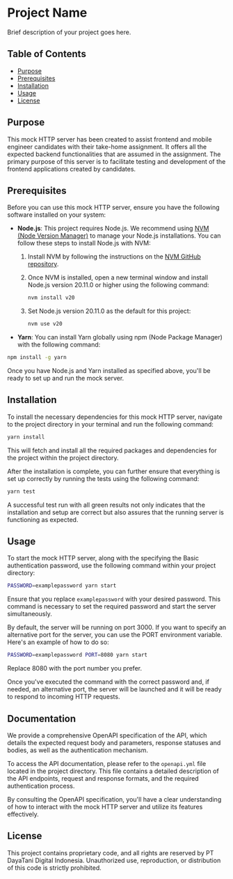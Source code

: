 # Project Name

Brief description of your project goes here.

## Table of Contents

- [Purpose](#purpose)
- [Prerequisites](#prerequisites)
- [Installation](#installation)
- [Usage](#usage)
- [License](#license)

## Purpose

This mock HTTP server has been created to assist frontend and mobile engineer candidates with their take-home assignment. It offers all the expected backend functionalities that are assumed in the assignment. The primary purpose of this server is to facilitate testing and development of the frontend applications created by candidates.

## Prerequisites

Before you can use this mock HTTP server, ensure you have the following software installed on your system:

- **Node.js**: This project requires Node.js. We recommend using [NVM (Node Version Manager)](https://github.com/nvm-sh/nvm) to manage your Node.js installations. You can follow these steps to install Node.js with NVM:

  1. Install NVM by following the instructions on the [NVM GitHub repository](https://github.com/nvm-sh/nvm#installing-and-updating).

  2. Once NVM is installed, open a new terminal window and install Node.js version 20.11.0 or higher using the following command:

     ```bash
     nvm install v20
     ```
  
  3. Set Node.js version 20.11.0 as the default for this project:

     ```bash
     nvm use v20
     ```

- **Yarn**: You can install Yarn globally using npm (Node Package Manager) with the following command:

```bash
npm install -g yarn
```

Once you have Node.js and Yarn installed as specified above, you'll be ready to set up and run the mock server.

## Installation

To install the necessary dependencies for this mock HTTP server, navigate to the project directory in your terminal and run the following command:

```bash
yarn install
```

This will fetch and install all the required packages and dependencies for the project within the project directory.

After the installation is complete, you can further ensure that everything is set up correctly by running the tests using the following command:

```bash
yarn test
```

A successful test run with all green results not only indicates that the installation and setup are correct but also assures that the running server is functioning as expected.

## Usage

To start the mock HTTP server, along with the specifying the Basic authentication password, use the following command within your project directory:

```bash
PASSWORD=examplepassword yarn start
```

Ensure that you replace `examplepassword` with your desired password. This command is necessary to set the required password and start the server simultaneously.

By default, the server will be running on port 3000. If you want to specify an alternative port for the server, you can use the PORT environment variable. Here's an example of how to do so:

```bash
PASSWORD=examplepassword PORT=8080 yarn start
```

Replace 8080 with the port number you prefer.

Once you've executed the command with the correct password and, if needed, an alternative port, the server will be launched and it will be ready to respond to incoming HTTP requests.

## Documentation

We provide a comprehensive OpenAPI specification of the API, which details the expected request body and parameters, response statuses and bodies, as well as the authentication mechanism.

To access the API documentation, please refer to the `openapi.yml` file located in the project directory. This file contains a detailed description of the API endpoints, request and response formats, and the required authentication process.

By consulting the OpenAPI specification, you'll have a clear understanding of how to interact with the mock HTTP server and utilize its features effectively.

## License

This project contains proprietary code, and all rights are reserved by PT DayaTani Digital Indonesia. Unauthorized use, reproduction, or distribution of this code is strictly prohibited.
